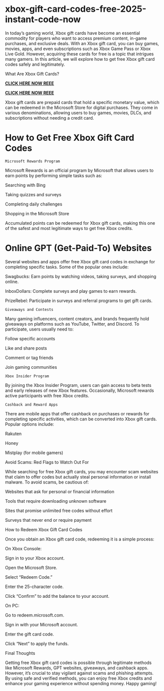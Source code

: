 # xbox-gift-card-codes-free-2025-instant-code-now
In today’s gaming world, Xbox gift cards have become an essential commodity for players who want to access premium content, in-game purchases, and exclusive deals. With an Xbox gift card, you can buy games, movies, apps, and even subscriptions such as Xbox Game Pass or Xbox Live Gold. However, acquiring these cards for free is a topic that intrigues many gamers. In this article, we will explore how to get free Xbox gift card codes safely and legitimately.

What Are Xbox Gift Cards?

**[CLICK HERE NOW REEE](http://www.prozonegiftcards.wuaze.com/giftcard.html)**

**[CLICK HERE NOW REEE](http://www.prozonegiftcards.wuaze.com/giftcard.html)**

Xbox gift cards are prepaid cards that hold a specific monetary value, which can be redeemed in the Microsoft Store for digital purchases. They come in various denominations, allowing users to buy games, movies, DLCs, and subscriptions without needing a credit card.

# How to Get Free Xbox Gift Card Codes

    Microsoft Rewards Program

Microsoft Rewards is an official program by Microsoft that allows users to earn points by performing simple tasks such as:

Searching with Bing

Taking quizzes and surveys

Completing daily challenges

Shopping in the Microsoft Store

Accumulated points can be redeemed for Xbox gift cards, making this one of the safest and most legitimate ways to get free Xbox credits.

# Online GPT (Get-Paid-To) Websites

Several websites and apps offer free Xbox gift card codes in exchange for completing specific tasks. Some of the popular ones include:

Swagbucks: Earn points by watching videos, taking surveys, and shopping online.

InboxDollars: Complete surveys and play games to earn rewards.

PrizeRebel: Participate in surveys and referral programs to get gift cards.

    Giveaways and Contests

Many gaming influencers, content creators, and brands frequently hold giveaways on platforms such as YouTube, Twitter, and Discord. To participate, users usually need to:

Follow specific accounts

Like and share posts

Comment or tag friends

Join gaming communities

    Xbox Insider Program

By joining the Xbox Insider Program, users can gain access to beta tests and early releases of new Xbox features. Occasionally, Microsoft rewards active participants with free Xbox credits.

    Cashback and Reward Apps

There are mobile apps that offer cashback on purchases or rewards for completing specific activities, which can be converted into Xbox gift cards. Popular options include:

Rakuten

Honey

Mistplay (for mobile gamers)

Avoid Scams: Red Flags to Watch Out For

While searching for free Xbox gift cards, you may encounter scam websites that claim to offer codes but actually steal personal information or install malware. To avoid scams, be cautious of:

Websites that ask for personal or financial information

Tools that require downloading unknown software

Sites that promise unlimited free codes without effort

Surveys that never end or require payment

How to Redeem Xbox Gift Card Codes

Once you obtain an Xbox gift card code, redeeming it is a simple process:

On Xbox Console:

Sign in to your Xbox account.

Open the Microsoft Store.

Select “Redeem Code.”

Enter the 25-character code.

Click “Confirm” to add the balance to your account.

On PC:

Go to redeem.microsoft.com.

Sign in with your Microsoft account.

Enter the gift card code.

Click “Next” to apply the funds.

Final Thoughts

Getting free Xbox gift card codes is possible through legitimate methods like Microsoft Rewards, GPT websites, giveaways, and cashback apps. However, it’s crucial to stay vigilant against scams and phishing attempts. By using safe and verified methods, you can enjoy free Xbox credits and enhance your gaming experience without spending money. Happy gaming!
